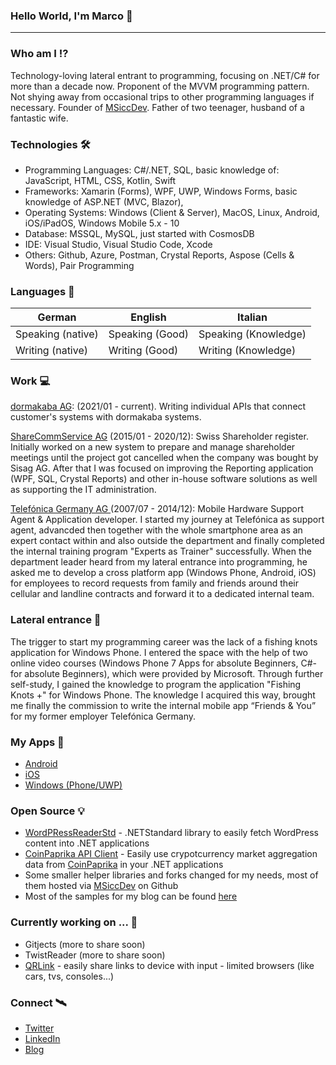 ### Hello World, I'm Marco 👋
----

### Who am I ⁉️

Technology-loving lateral entrant to programming, focusing on .NET/C# for more than a decade now. Proponent of the MVVM programming pattern. Not shying away from occasional trips to other programming languages if necessary. Founder of [MSiccDev](https://github.com/msiccdev). Father of two teenager, husband of a fantastic wife.

### Technologies 🛠
  * Programming Languages: C#/.NET, SQL, basic knowledge of: JavaScript, HTML, CSS, Kotlin, Swift
  * Frameworks: Xamarin (Forms), WPF, UWP, Windows Forms, basic knowledge of ASP.NET (MVC, Blazor), 
  * Operating Systems: Windows (Client & Server), MacOS, Linux, Android, iOS/iPadOS, Windows Mobile 5.x - 10 
  * Database: MSSQL, MySQL, just started with CosmosDB
  * IDE: Visual Studio, Visual Studio Code, Xcode
  * Others: Github, Azure, Postman, Crystal Reports, Aspose (Cells & Words), Pair Programming

### Languages  🚩
|German        | English         | Italian          |
|--------------|-----------------|------------------|
|Speaking (native)|Speaking (Good) |Speaking (Knowledge)|
|Writing (native)|Writing (Good)  |Writing (Knowledge)|

### Work  💻
[dormakaba AG](https://www.dormakaba.com/ch-en): (2021/01 - current). Writing individual APIs that connect customer's systems with dormakaba systems.

[ShareCommService AG](https://sharecomm.ch) (2015/01 - 2020/12): Swiss Shareholder register. Initially worked on a new system to prepare and manage shareholder meetings until the project got cancelled when the company was bought by Sisag AG. After that I was focused on improving the Reporting application (WPF, SQL, Crystal Reports) and  other in-house software solutions as well as supporting the IT administration.

[Telefónica Germany AG ](https://telefonica.de) (2007/07 - 2014/12): Mobile Hardware Support Agent & Application developer. I started my journey at Telefónica as support agent, advancded then together with the whole smartphone area as an expert contact within and also outside the department and finally completed the internal training program "Experts as Trainer" successfully. When the department leader heard from my lateral entrance into programming, he asked me to develop a cross platform app (Windows Phone, Android, iOS) for employees to record requests from family and friends around their cellular and landline contracts and forward it to a dedicated internal team.

### Lateral entrance  📝
The trigger to start my programming career was the lack of a fishing knots application for Windows Phone. I entered the space with the help of two online video courses (Windows Phone 7 Apps for absolute Beginners, C#- for absolute Beginners), which were provided by Microsoft. Through further self-study, I gained the knowledge to program the application "Fishing Knots +" for Windows Phone. The knowledge I acquired this way, brought me finally the commission to write the internal mobile app “Friends & You” for my former employer Telefónica Germany.

### My Apps  📱
  * [Android](https://play.google.com/store/search?q=msiccdev&c=apps)
  * [iOS](https://apps.apple.com/us/developer/marco-siccardi/id1359113194)
  * [Windows (Phone/UWP)](https://www.microsoft.com/en-us/search/shop/Apps?q=MSiccDev)

### Open Source  💡
  * [WordPRessReaderStd](https://github.com/MSiccDev/WordPressReaderStd) - .NETStandard library to easily fetch WordPress content into .NET applications
  * [CoinPaprika API Client](https://github.com/MSiccDev/CoinpaprikaAPI) - Easily use crypotcurrency market aggregation data from [CoinPaprika](https://coinpaprika.com) in your .NET applications 
  * Some smaller helper libraries and forks changed for my needs, most of them hosted via [MSiccDev](https://github.com/MSiccDev) on Github
  * Most of the samples for my blog can be found [here](https://github.com/MSicc?tab=repositories)

### Currently working on ... 🚀
  * Gitjects (more to share soon)
  * TwistReader (more to share soon)
  * [QRLink](https://qrlink.app) - easily share links to device with input - limited browsers (like cars, tvs, consoles...)

### Connect  🛰
  * [Twitter](https://twitter.com/msicc)
  * [LinkedIn](https://www.linkedin.com/in/msicc/)
  * [Blog](https://msicc.net)


